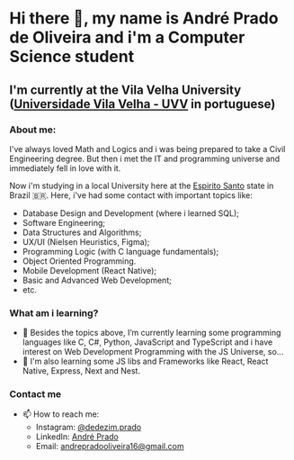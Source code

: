 # Hi there 👋, my name is André Prado de Oliveira and i'm a Computer Science student 
## I'm currently at the Vila Velha University ([Universidade Vila Velha - UVV](https://uvv.br/) in portuguese)

### About me:
I've always loved Math and Logics and i was being prepared to take a Civil Engineering degree. But then i met the IT and programming universe and immediately fell in love with it.

Now i'm studying in a local University here at the [Espirito Santo](https://www.google.com.br/maps/place/Esp%C3%ADrito+Santo/@-19.5091059,-40.6612372,6z/data=!3m1!4b1!4m6!3m5!1s0xb7069579646359:0x4e1bd5243c50f799!8m2!3d-19.1834229!4d-40.3088626!16zL20vMDIxdHli?entry=ttu) state in Brazil :brazil:. Here, i've had some contact with important topics like:
- Database Design and Development (where i learned SQL);
- Software Engineering;
- Data Structures and Algorithms;
- UX/UI (Nielsen Heuristics, Figma);
- Programming Logic (with C language fundamentals);
- Object Oriented Programming.
- Mobile Development (React Native);
- Basic and Advanced Web Development;
- etc.


### What am i learning?
- 🌱 Besides the topics above, I’m currently learning some programming languages like C, C#, Python, JavaScript and TypeScript and i have interest on Web Development Programming with the JS Universe, so...
- 🌱 I'm also learning some JS libs and Frameworks like React, React Native, Express, Next and Nest.

### Contact me
- 📫 How to reach me:
  * Instagram: [@dedezim.prado](https://www.instagram.com/dedezim.prado/)
  * LinkedIn: [André Prado](https://www.linkedin.com/in/andr%C3%A9-prado-b92a7a241/)
  * Email: andrepradooliveira16@gmail.com



<!--
**Andreprado20/Andreprado20** is a ✨ _special_ ✨ repository because its `README.md` (this file) appears on your GitHub profile.

Here are some ideas to get you started:

- 🔭 I’m currently working on ...
- 🌱 I’m currently learning ...
- 👯 I’m looking to collaborate on ...
- 🤔 I’m looking for help with ...
- 💬 Ask me about ...
- 📫 How to reach me: ...
- 😄 Pronouns: ...
- ⚡ Fun fact: ...
-->
